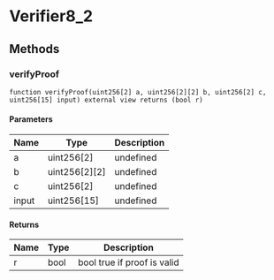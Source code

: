 # Verifier8_2









## Methods

### verifyProof

```solidity
function verifyProof(uint256[2] a, uint256[2][2] b, uint256[2] c, uint256[15] input) external view returns (bool r)
```





#### Parameters

| Name | Type | Description |
|---|---|---|
| a | uint256[2] | undefined
| b | uint256[2][2] | undefined
| c | uint256[2] | undefined
| input | uint256[15] | undefined

#### Returns

| Name | Type | Description |
|---|---|---|
| r | bool |  bool true if proof is valid




